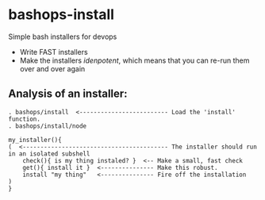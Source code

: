 # bashops-install
Simple bash installers for devops

 * Write FAST installers
 * Make the installers _idenpotent_, which means that you can re-run them over and over again
 


## Analysis of an installer:

	. bashops/install  <------------------------- Load the 'install' function.
	. bashops/install/node

	my_installer(){
	(  <----------------------------------------- The installer should run in an isolated subshell
		check(){ is my thing instaled? }  <-- Make a small, fast check
		get(){ install it }  <--------------- Make this robust.
		install "my thing"   <--------------- Fire off the installation
	)
	}


